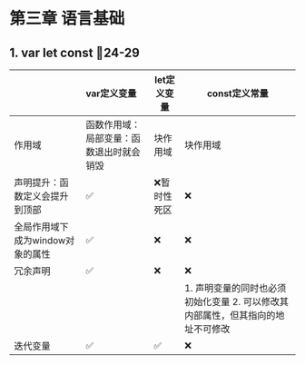# 第三章 语言基础

## 1. var let const 📕24-29

| |var定义变量                                      | let定义变量       | const定义常量 |
|--| :------------ | -------------- | ----- |
|作用域| 函数作用域：局部变量：函数退出时就会销毁 | 块作用域       | 块作用域 |
|声明提升：函数定义会提升到顶部| ✅                                        | ❌暂时性死区 | ❌ |
|全局作用域下成为window对象的属性| ✅        | ❌ | ❌ |
|冗余声明| ✅ | ❌ | ❌ |
|  |  | | 1. 声明变量的同时也必须初始化变量 2. 可以修改其内部属性，但其指向的地址不可修改 |
| 迭代变量 | ✅ | ✅ | ❌ |

